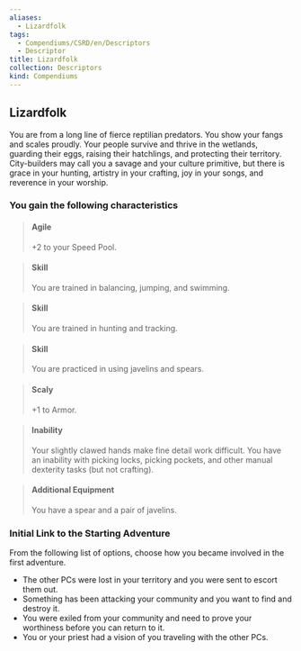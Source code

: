 ```yaml
---
aliases:
  - Lizardfolk
tags:
  - Compendiums/CSRD/en/Descriptors
  - Descriptor
title: Lizardfolk
collection: Descriptors
kind: Compendiums
---
```

## Lizardfolk  
You are from a long line of fierce reptilian predators. You show your fangs and scales proudly. Your people survive and thrive in the wetlands, guarding their eggs, raising their hatchlings, and protecting their territory. City-builders may call you a savage and your culture primitive, but there is grace in your hunting, artistry in your crafting, joy in your songs, and reverence in your worship.
### You gain the following characteristics  
> #### Agile
> +2 to your Speed Pool.  

> #### Skill
> You are trained in balancing, jumping, and swimming.  

> #### Skill
> You are trained in hunting and tracking.  

> #### Skill
> You are practiced in using javelins and spears.  

> #### Scaly
> +1 to Armor.  

> #### Inability
> Your slightly clawed hands make fine detail work difficult. You have an inability with picking locks, picking pockets, and other manual dexterity tasks (but not crafting).  

> #### Additional Equipment
> You have a spear and a pair of javelins.  

### Initial Link to the Starting Adventure  
From the following list of options, choose how you became involved in the first adventure.  
- The other PCs were lost in your territory and you were sent to escort them out.  
- Something has been attacking your community and you want to find and destroy it.  
- You were exiled from your community and need to prove your worthiness before you can return to it.  
- You or your priest had a vision of you traveling with the other PCs.  